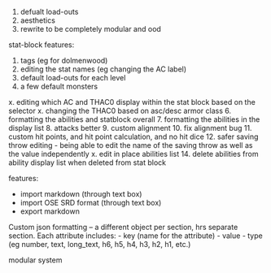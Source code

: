 1. defualt load-outs
2. aesthetics
3. rewrite to be completely modular and ood




stat-block features:
1. tags (eg for dolmenwood)
2. editing the stat names (eg changing the AC label)
3. default load-outs for each level
4. a few default monsters

x. editing which AC and THAC0 display within the stat block based on the selector
x. changing the THAC0 based on asc/desc armor class
6. formatting the abilities and statblock overall
7. formatting the abilities in the display list
8. attacks better
9. custom alignment
10. fix alignment bug
11. custom hit points, and hit point calculation, and no hit dice
12. safer saving throw editing - being able to edit the name of the saving throw as well as the value independently
x. edit in place abilities list
14. delete abilities from ability display list when deleted from stat block


features:
- import markdown (through text box)
- import OSE SRD format (through text box)
- export markdown

Custom json formatting – a different object per section, hrs separate section. Each attribute includes:
    - key (name for the attribute)
    - value
    - type (eg number, text, long_text, h6, h5, h4, h3, h2, h1, etc.)

modular system